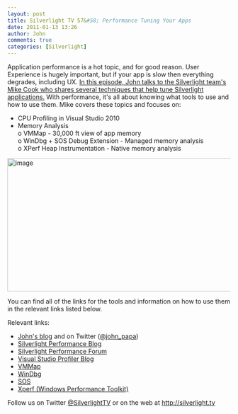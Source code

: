 ```yaml
---
layout: post
title: Silverlight TV 57&#58; Performance Tuning Your Apps
date: 2011-01-13 13:26
author: John
comments: true
categories: [Silverlight]
---
```

<p>Application performance is a hot topic, and for good reason. User Experience is hugely important, but if your app is slow then everything degrades, including UX. <a href="http://jpapa.me/sltv57">In this episode, John talks to the Silverlight team's Mike Cook who shares several techniques that help tune Silverlight applications.</a> With performance, it's all about knowing what tools to use and how to use them. Mike covers these topics and focuses on:</p>  <ul>   <li>CPU Profiling in Visual Studio 2010 </li>    <li>Memory Analysis     <br />o VMMap - 30,000 ft view of app memory      <br />o WinDbg + SOS Debug Extension - Managed memory analysis      <br />o XPerf Heap Instrumentation - Native memory analysis </li> </ul>  <p><a href="http://jpapa.me/sltv57"><img style="background-image: none; border-bottom: 0px; border-left: 0px; padding-left: 0px; padding-right: 0px; display: inline; border-top: 0px; border-right: 0px; padding-top: 0px" title="image" border="0" alt="image" src="/wp-content/uploads/files/media/image/Windows-Live-Writer/Silverlight-TV-57_924C/image_3.png" width="536" height="301" /></a></p>  <p>You can find all of the links for the tools and information on how to use them in the relevant links listed below.</p>  <p>Relevant links:</p>  <ul>   <li><a href="/">John's blog</a> and on Twitter (<a href="http://twitter.com/john_papa">@john_papa</a>) </li>    <li><a href="http://blogs.msdn.com/b/slperf/">Silverlight Performance Blog</a></li>    <li><a href="http://forums.silverlight.net/forums/67.aspx">Silverlight Performance Forum</a></li>    <li><a href="http://blogs.msdn.com/b/profiler/">Visual Studio Profiler Blog</a></li>    <li><a href="http://technet.microsoft.com/en-us/sysinternals/dd535533.aspx">VMMap</a></li>    <li><a href="http://www.microsoft.com/whdc/devtools/debugging/default.mspx">WinDbg </a></li>    <li><a href="http://msdn.microsoft.com/en-us/library/bb190764.aspx">SOS</a></li>    <li><a href="http://msdn.microsoft.com/en-us/performance/cc825801.aspx">Xperf (Windows Performance Toolkit)</a></li> </ul>  <p>Follow us on Twitter <a href="http://www.twitter.com/SilverlightTV">@SilverlightTV</a> or on the web at <a href="http://silverlight.tv/">http://silverlight.tv</a></p>

